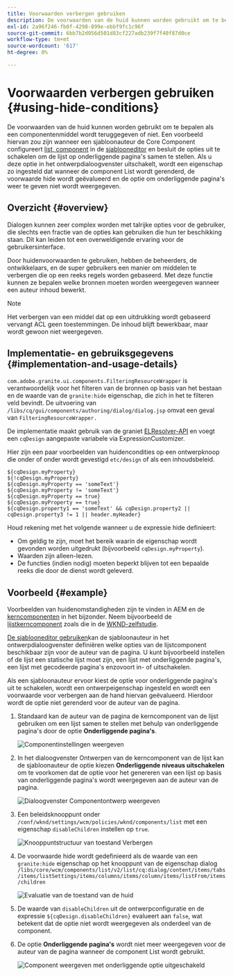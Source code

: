 ```yaml
---
title: Voorwaarden verbergen gebruiken
description: De voorwaarden van de huid kunnen worden gebruikt om te bepalen als een componentenmiddel wordt teruggegeven of niet.
exl-id: 2a96f246-fb0f-4298-899e-ebbf9fc1c96f
source-git-commit: 6bb7b2d056d501d83cf227adb239f7f40f87d0ce
workflow-type: tm+mt
source-wordcount: '617'
ht-degree: 0%

---
```


# Voorwaarden verbergen gebruiken {#using-hide-conditions}

De voorwaarden van de huid kunnen worden gebruikt om te bepalen als een componentenmiddel wordt teruggegeven of niet. Een voorbeeld hiervan zou zijn wanneer een sjabloonauteur de Core Component configureert [list, component](https://experienceleague.adobe.com/docs/experience-manager-core-components/using/components/list.html) in de [sjablooneditor](/help/sites-cloud/authoring/features/templates.md) en besluit de opties uit te schakelen om de lijst op onderliggende pagina&#39;s samen te stellen. Als u deze optie in het ontwerpdialoogvenster uitschakelt, wordt een eigenschap zo ingesteld dat wanneer de component List wordt gerenderd, de voorwaarde hide wordt geëvalueerd en de optie om onderliggende pagina&#39;s weer te geven niet wordt weergegeven.

## Overzicht {#overview}

Dialogen kunnen zeer complex worden met talrijke opties voor de gebruiker, die slechts een fractie van de opties kan gebruiken die hun ter beschikking staan. Dit kan leiden tot een overweldigende ervaring voor de gebruikersinterface.

Door huidenvoorwaarden te gebruiken, hebben de beheerders, de ontwikkelaars, en de super gebruikers een manier om middelen te verbergen die op een reeks regels worden gebaseerd. Met deze functie kunnen ze bepalen welke bronnen moeten worden weergegeven wanneer een auteur inhoud bewerkt.

>[!NOTE]
>
>Het verbergen van een middel dat op een uitdrukking wordt gebaseerd vervangt ACL geen toestemmingen. De inhoud blijft bewerkbaar, maar wordt gewoon niet weergegeven.

## Implementatie- en gebruiksgegevens {#implementation-and-usage-details}

`com.adobe.granite.ui.components.FilteringResourceWrapper` is verantwoordelijk voor het filteren van de bronnen op basis van het bestaan en de waarde van de `granite:hide` eigenschap, die zich in het te filteren veld bevindt. De uitvoering van `/libs/cq/gui/components/authoring/dialog/dialog.jsp` omvat een geval van `FilteringResourceWrapper.`

De implementatie maakt gebruik van de graniet [ELResolver-API](https://helpx.adobe.com/experience-manager/6-5/sites/developing/using/reference-materials/granite-ui/api/jcr_root/libs/granite/ui/docs/server/el.html) en voegt een `cqDesign` aangepaste variabele via ExpressionCustomizer.

Hier zijn een paar voorbeelden van huidencondities op een ontwerpknoop die onder of onder wordt gevestigd `etc/design` of als een inhoudsbeleid.

```
${cqDesign.myProperty}
${!cqDesign.myProperty}
${cqDesign.myProperty == 'someText'}
${cqDesign.myProperty != 'someText'}
${cqDesign.myProperty == true}
${cqDesign.myProperty == true}
${cqDesign.property1 == 'someText' && cqDesign.property2 || cqDesign.property3 != 1 || header.myHeader}
```

Houd rekening met het volgende wanneer u de expressie hide definieert:

* Om geldig te zijn, moet het bereik waarin de eigenschap wordt gevonden worden uitgedrukt (bijvoorbeeld `cqDesign.myProperty`).
* Waarden zijn alleen-lezen.
* De functies (indien nodig) moeten beperkt blijven tot een bepaalde reeks die door de dienst wordt geleverd.

## Voorbeeld {#example}

Voorbeelden van huidenomstandigheden zijn te vinden in AEM en de [kerncomponenten](https://experienceleague.adobe.com/docs/experience-manager-core-components/using/introduction.html) in het bijzonder. Neem bijvoorbeeld de [lijstkerncomponent](https://experienceleague.adobe.com/docs/experience-manager-core-components/using/components/list.html) zoals die in de [WKND-zelfstudie](/help/implementing/developing/introduction/develop-wknd-tutorial.md).

[De sjablooneditor gebruiken](/help/sites-cloud/authoring/features/templates.md)kan de sjabloonauteur in het ontwerpdialoogvenster definiëren welke opties van de lijstcomponent beschikbaar zijn voor de auteur van de pagina. U kunt bijvoorbeeld instellen of de lijst een statische lijst moet zijn, een lijst met onderliggende pagina&#39;s, een lijst met gecodeerde pagina&#39;s enzovoort in- of uitschakelen.

Als een sjabloonauteur ervoor kiest de optie voor onderliggende pagina&#39;s uit te schakelen, wordt een ontwerpeigenschap ingesteld en wordt een voorwaarde voor verbergen aan de hand hiervan geëvalueerd. Hierdoor wordt de optie niet gerenderd voor de auteur van de pagina.

1. Standaard kan de auteur van de pagina de kerncomponent van de lijst gebruiken om een lijst samen te stellen met behulp van onderliggende pagina&#39;s door de optie **Onderliggende pagina&#39;s**.

   ![Componentinstellingen weergeven](assets/hide-conditions-list-settings.png)

1. In het dialoogvenster Ontwerpen van de kerncomponent van de lijst kan de sjabloonauteur de optie kiezen **Onderliggende niveaus uitschakelen** om te voorkomen dat de optie voor het genereren van een lijst op basis van onderliggende pagina&#39;s wordt weergegeven aan de auteur van de pagina.

   ![Dialoogvenster Componentontwerp weergeven](assets/hide-conditions-list-design.png)

1. Een beleidsknooppunt onder `/conf/wknd/settings/wcm/policies/wknd/components/list` met een eigenschap `disableChildren` instellen op `true`.

   ![Knooppuntstructuur van toestand Verbergen](assets/hide-conditions-node-structure.png)

1. De voorwaarde hide wordt gedefinieerd als de waarde van een `granite:hide` eigenschap op het knooppunt van de eigenschap dialog `/libs/core/wcm/components/list/v2/list/cq:dialog/content/items/tabs/items/listSettings/items/columns/items/column/items/listFrom/items/children`

   ![Evaluatie van de toestand van de huid](assets/hide-conditions-evaluation.png)

1. De waarde van `disableChildren` uit de ontwerpconfiguratie en de expressie `${cqDesign.disableChildren}` evalueert aan `false`, wat betekent dat de optie niet wordt weergegeven als onderdeel van de component.

1. De optie **Onderliggende pagina&#39;s** wordt niet meer weergegeven voor de auteur van de pagina wanneer de component List wordt gebruikt.

   ![Component weergeven met onderliggende optie uitgeschakeld](assets/hide-conditions-child-disabled.png)
